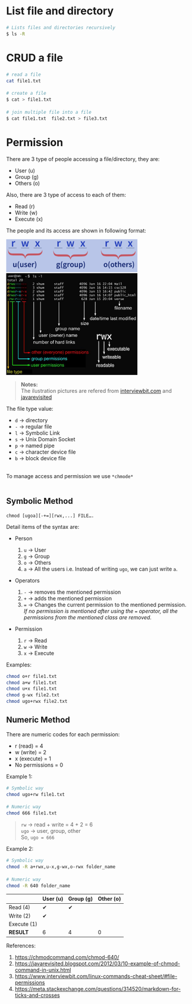 # List file and directory 
   ``` bash
   # Lists files and directories recursively
   $ ls -R

   ```
# CRUD a file
   ``` bash
   # read a file
   cat file1.txt

   # create a file
   $ cat > file1.txt

   # join multiple file into a file
   $ cat file1.txt  file2.txt > file3.txt
   
   ```
# Permission

   There are 3 type of people accessing a file/directory, they are:
   - User (u)
   - Group (g)
   - Others (o)
   
   Also, there are 3 type of access to each of them:
   - Read (r)
   - Write (w)
   - Execute (x)

   The people and its access are shown in following format:

   
   <img src="images/chmod-person-type.png" alt="" width="70%" height="50%"/>
   <img src="images/file-person-access.png" alt="" width="70%" height="50%"/>
   
   <br/>

   > **Notes:** <br/>
   > The ilustration pictures are refered from [interviewbit.com](https://www.interviewbit.com/linux-commands-cheat-sheet/#file-permissions) and [javarevisited](https://javarevisited.blogspot.com/2012/03/10-example-of-chmod-command-in-unix.html)
   
   The file type value:
   - <code>d</code> → directory
   - <code>-</code> → regular file
   - <code>l</code> → Symbolic Link
   - <code>s</code> → Unix Domain Socket
   - <code>p</code> → named pipe
   - <code>c</code> → character device file
   - <code>b</code> → block device file

   <br/>   
   To manage access and permission we use <code>*chmode*</code> 
   <br/>   
   <br/>  
 
   ## Symbolic Method
   ```
   chmod [ugoa][-+=][rwx,...] FILE….
   ```

   Detail items of the syntax are:
   - Person
      1. <code>u</code> → User
      2. <code>g</code> → Group
      3. <code>o</code> → Others
      4. <code>a</code> → All the users i.e. 
             Instead of writing <code>ugo</code>, we can just write <code>a</code>.

   - Operators
      1. <code>-</code> → removes the mentioned permission
      2. <code>+</code> → adds the mentioned permission
      3. <code>=</code> → Changes the current permission to the mentioned permission. </br>
             *If no permission is mentioned after using the <code>=</code> operator, all the permissions from the mentioned class are removed.*

   - Permission
      1. <code>r</code> → Read
      2. <code>w</code> → Write
      3. <code>x</code> → Execute

   Examples:
   ``` bash
   chmod o+r file1.txt
   chmod a+w file1.txt
   chmod u+x file1.txt
   chmod g-wx file2.txt
   chmod ugo+rwx file2.txt
   ```

   ## Numeric Method
   There are numeric codes for each permission:
   - r (read) = 4
   - w (write) = 2
   - x (execute) = 1
   - No permissions  = 0

   Example 1:
   ``` bash
   # Symbolic way
   chmod ugo+rw file1.txt

   # Numeric way
   chmod 666 file1.txt
   ```
   > <code>rw</code> →  read + write = 4 + 2  = 6 <br/>
   > <code>ugo</code> → user, group, other <br/>
   > So, <code>ugo = 666</code>


   Example 2:
   ``` bash
   # Symbolic way
   chmod -R a+rwx,u-x,g-wx,o-rwx folder_name

   # Numeric way
   chmod -R 640 folder_name
   ```

   |              |User (u)| Group (g) |Other (o)  |
   |---           | ---    | ---       |---        |
   |Read (4)      |✔       |✔         |           |
   |Write (2)     |✔       |           |          |
   |Execute (1)   |        |           |           |
   | **RESULT**             | 6      | 4       | 0           |      
   




References:
1. https://chmodcommand.com/chmod-640/
2. https://javarevisited.blogspot.com/2012/03/10-example-of-chmod-command-in-unix.html
3. https://www.interviewbit.com/linux-commands-cheat-sheet/#file-permissions
4. https://meta.stackexchange.com/questions/314520/markdown-for-ticks-and-crosses
    
